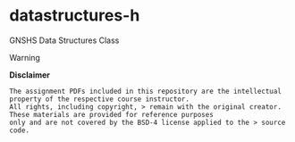 # datastructures-h
GNSHS Data Structures Class

> [!WARNING]
> **Disclaimer**
>
> ```
> The assignment PDFs included in this repository are the intellectual property of the respective course instructor.
> All rights, including copyright, > remain with the original creator. These materials are provided for reference purposes
> only and are not covered by the BSD-4 license applied to the > source code.
> ```


